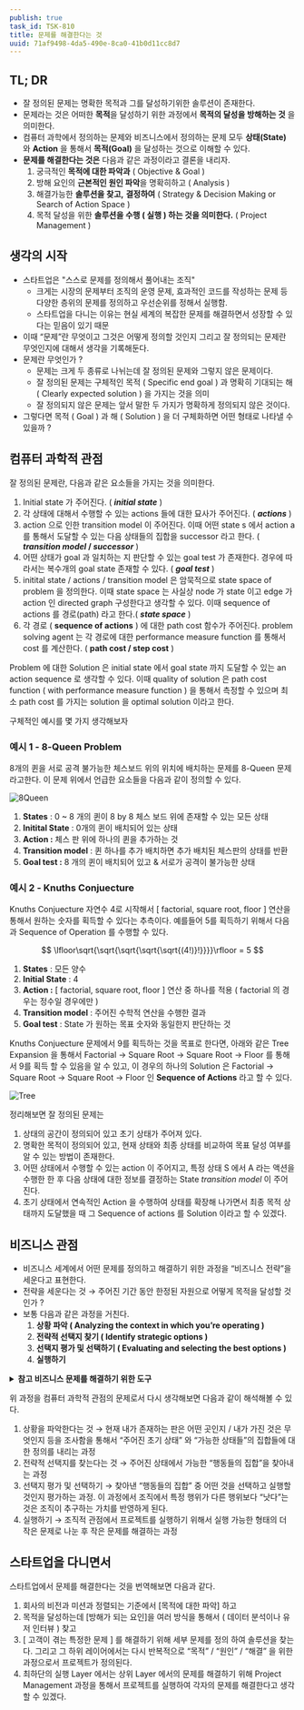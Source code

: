 ```yaml
---
publish: true
task_id: TSK-810
title: 문제를 해결한다는 것
uuid: 71af9498-4da5-490e-8ca0-41b0d11cc8d7
---
```


## TL; DR

- 잘 정의된 문제는 명확한 목적과 그를 달성하기위한 솔루션이 존재한다.
- 문제라는 것은 어떠한 **목적**을 달성하기 위한 과정에서 **목적의 달성을 방해하는 것** 을 의미한다.
- 컴퓨터 과학에서 정의하는 문제와 비즈니스에서 정의하는 문제 모두 **상태(State)** 와 **Action** 을 통해서 **목적(Goal)** 을 달성하는 것으로 이해할 수 있다.
- **문제를 해결한다는 것은** 다음과 같은 과정이라고 결론을 내리자.
    1. 궁극적인 **목적에 대한 파악과** ( Objective & Goal )
    2. 방해 요인의 **근본적인 원인 파악**을 명확히하고 ( Analysis )
    3. 해결가능한 **솔루션을 찾고,** **결정하여** ( Strategy & Decision Making or Search of Action Space )
    4. 목적 달성을 위한 **솔루션을 수행 ( 실행 ) 하는 것을 의미한다.** ( Project Management )

## 생각의 시작

- 스타트업은 "스스로 문제를 정의해서 풀어내는 조직"
    - 크게는 시장의 문제부터 조직의 운영 문제, 효과적인 코드를 작성하는 문제 등 다양한 층위의 문제를 정의하고 우선순위를 정해서 실행함.
    - 스타트업을 다니는 이유는 현실 세계의 복잡한 문제를 해결하면서 성장할 수 있다는 믿음이 있기 때문
- 이때 “문제”란 무엇이고 그것은 어떻게 정의할 것인지 그리고 잘 정의되는 문제란 무엇인지에 대해서 생각을 기록해둔다.
- 문제란 무엇인가 ?
    - 문제는 크게 두 종류로 나뉘는데 잘 정의된 문제와 그렇지 않은 문제이다.
    - 잘 정의된 문제는 구체적인 목적 ( Specific end goal ) 과 명확히 기대되는 해 ( Clearly expected solution ) 을 가지는 것을 의미
    - 잘 정의되지 않은 문제는 앞서 말한 두 가지가 명확하게 정의되지 않은 것이다.
- 그렇다면 목적 ( Goal ) 과 해 ( Solution ) 을 더 구체화하면 어떤 형태로 나타낼 수 있을까 ?

## 컴퓨터 과학적 관점

잘 정의된 문제란, 다음과 같은 요소들을 가지는 것을 의미한다.

1. Initial state 가 주어진다. ( **_initial state_** )
2. 각 상태에 대해서 수행할 수 있는 actions 들에 대한 묘사가 주어진다. ( **_actions_** )
3. action 으로 인한 transition model 이 주어진다. 이때 어떤 state s 에서 action a 를 통해서 도달할 수 있는 다음 상태들의 집합을 successor 라고 한다. ( **_transition model_ / _successor_** )
4. 어떤 상태가 goal 과 일치하는 지 판단할 수 있는 goal test 가 존재한다. 경우에 따라서는 복수개의 goal state 존재할 수 있다. ( **_goal test_** )
5. initital state / actions / transition model 은 암묵적으로 state space of problem 을 정의한다. 이때 state space 는 사실상 node 가 state 이고 edge 가 action 인 directed graph 구성한다고 생각할 수 있다. 이때 sequence of actions 를 경로(path) 라고 한다.( **_state space_** )
6. 각 경로 ( **sequence of actions** ) 에 대한 path cost 함수가 주어진다. problem solving agent 는 각 경로에 대한 performance measure function 를 통해서 cost 를 계산한다. ( **path cost / step cost** )

Problem 에 대한 Solution 은 initial state 에서 goal state 까지 도달할 수 있는 an action sequence 로 생각할 수 있다.
이때 quality of solution 은 path cost function ( with performance measure function ) 을 통해서 측정할 수 있으며 최소 path cost 를 가지는 solution 을 optimal solution 이라고 한다.

구체적인 예시를 몇 가지 생각해보자

### 예시 1 - 8-Queen Problem

8개의 퀸을 서로 공격 불가능한 체스보드 위의 위치에 배치하는 문제를 8-Queen 문제라고한다.
이 문제 위에서 언급한 요소들을 다음과 같이 정의할 수 있다.

![8Queen](https://image.sean-park.me/blog/TSK-810/8Queen.png)

1. **States** : 0 ~ 8 개의 퀸이 8 by 8 체스 보드 위에 존재할 수 있는 모든 상태
2. **Initital State** : 0개의 퀸이 배치되어 있는 상태
3. **Action :** 체스 판 위에 하나의 퀸을 추가하는 것
4. **Transition model** : 퀸 하나를 추가 배치하면 추가 배치된 체스판의 상태를 반환
5. **Goal test :** 8 개의 퀸이 배치되어 있고 & 서로가 공격이 불가능한 상태

### 예시 2 - Knuths Conjuecture

Knuths Conjuecture 자연수 4로 시작해서 [ factorial, square root, floor ] 연산을 통해서 원하는 숫자를 획득할 수 있다는 추측이다. 예를들어 5를 획득하기 위해서 다음과 Sequence of Operation 를 수행할 수 있다.

$$
\lfloor\sqrt{\sqrt{\sqrt{\sqrt{\sqrt{(4!)}!}}}}\rfloor = 5
$$

1. **States** : 모든 양수
2. **Initial State** : 4
3. **Action :** [ factorial, square root, floor ] 연산 중 하나를 적용 ( factorial 의 경우는 정수일 경우에만 )
4. **Transition model** : 주어진 수학적 연산을 수행한 결과
5. **Goal test** : State 가 원하는 목표 숫자와 동일한지 판단하는 것

Knuths Conjuecture 문제에서 9를 획득하는 것을 목표로 한다면, 아래와 같은 Tree Expansion 을 통해서 Factorial → Square Root → Square Root → Floor 를 통해서 9를 획득 할 수 있음을 알 수 있고, 이 경우의 하나의 Solution 은 Factorial → Square Root → Square Root → Floor 인 **Sequence of Actions** 라고 할 수 있다.

![Tree](https://image.sean-park.me/blog/TSK-810/Tree.png)

정리해보면 잘 정의된 문제는

1. 상태의 공간이 정의되어 있고 초기 상태가 주어져 있다.
2. 명확한 목적이 정의되어 있고, 현재 상태와 최종 상태를 비교하여 목표 달성 여부를 알 수 있는 방법이 존재한다.
3. 어떤 상태에서 수행할 수 있는 action 이 주어지고, 특정 상태 S 에서 A 라는 액션을 수행한 한 후 다음 상태에 대한 정보를 결정하는 State _transition model_ 이 주어진다.
4. 초기 상태에서 연속적인 Action 을 수행하여 상태를 확장해 나가면서 최종 목적 상태까지 도달했을 때 그 Sequence of actions 를 Solution 이라고 할 수 있겠다.

## 비즈니스 관점

- 비즈니스 세계에서 어떤 문제를 정의하고 해결하기 위한 과정을 “비즈니스 전략”을 세운다고 표현한다.
- 전략을 세운다는 것 → 주어진 기간 동안 한정된 자원으로 어떻게 목적을 달성할 것인가 ?
- 보통 다음과 같은 과정을 거친다.
    1. **상황 파악 ( Analyzing the context in which you’re operating )**
    2. **전략적 선택지 찾기 ( Identify strategic options )**
    3. **선택지 평가 및 선택하기 ( Evaluating and selecting the best options )**
    4. **실행하기**

<details class="note">
<summary><b>참고 비즈니스 문제를 해결하기 위한 도구</b></summary>

1. 내가 속한 조직 분석 ( Analyze Your Organization , Internal Environment )

    - [SWOT Analysis ( Strength, Weakness, Opportunities, Threat )](https://asana.com/ko/resources/swot-analysis)
    - [Core Competencies](https://www.investopedia.com/terms/c/core_competencies.asp)

2. 내가 처한 환경에 대한 분석 ( Analyze Your Environment, External Environment )

    - [PEST Analysis](https://www.investopedia.com/terms/p/pest-analysis.asp)
    - Porter’s Diamond
    - Porter’s Five Forces

3. 경쟁자에 대한 분석 ( Analyze Your Competitors )

    - [USP Analysis](https://creately.com/usage/usp-analysis-template/)

4. 전략적 선택지 찾기 ( Identify strategic options )

    - BrainStorming

5. 선택지 평가 및 선택하기 ( Evaluating and selecting the best options )
    - [Risk Analysis](https://www.investopedia.com/terms/r/risk-analysis.asp)
    - [Impact Analysis](https://www.mindtools.com/axt4kh3/impact-analysis)
    - [NPVs](https://www.investopedia.com/terms/n/npv.asp)

</details>

위 과정을 컴퓨터 과학적 관점의 문제로서 다시 생각해보면 다음과 같이 해석해볼 수 있다.

1. 상황을 파악한다는 것 → 현재 내가 존재하는 판은 어떤 곳인지 / 내가 가진 것은 무엇인지 등을 조사함을 통해서 “주어진 초기 상태” 와 “가능한 상태들”의 집합들에 대한 정의를 내리는 과정
2. 전략적 선택지를 찾는다는 것 → 주어진 상태에서 가능한 “행동들의 집합”을 찾아내는 과정
3. 선택지 평가 및 선택하기 → 찾아낸 “행동들의 집합” 중 어떤 것을 선택하고 실행할 것인지 평가하는 과정. 이 과정에서 조직에서 특정 행위가 다른 행위보다 “낫다”는 것은 조직이 추구하는 가치를 반영하게 된다.
4. 실행하기 → 조직적 관점에서 프로젝트를 실행하기 위해서 실행 가능한 형태의 더 작은 문제로 나눈 후 작은 문제를 해결하는 과정

## 스타트업을 다니면서

스타트업에서 문제를 해결한다는 것을 번역해보면 다음과 같다.

1. 회사의 비전과 미션과 정렬되는 기준에서 [목적에 대한 파악] 하고
2. 목적을 달성하는데 [방해가 되는 요인]을 여러 방식을 통해서 ( 데이터 분석이나 유저 인터뷰 ) 찾고
3. [ 고객이 겪는 특정한 문제 ] 를 해결하기 위해 세부 문제를 정의 하여 솔루션을 찾는다. 그리고 그 하위 레이어에서는 다시 반복적으로 “목적” / “원인” / “해결” 을 위한 과정으로서 프로젝트가 정의된다.
4. 최하단의 실행 Layer 에서는 상위 Layer 에서의 문제를 해결하기 위해 Project Management 과정을 통해서 프로젝트를 실행하여 각자의 문제를 해결한다고 생각할 수 있겠다.